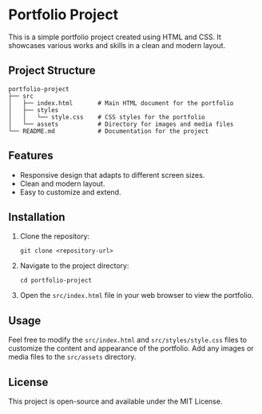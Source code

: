 # Portfolio Project

This is a simple portfolio project created using HTML and CSS. It showcases various works and skills in a clean and modern layout.

## Project Structure

```
portfolio-project
├── src
│   ├── index.html       # Main HTML document for the portfolio
│   ├── styles
│   │   └── style.css    # CSS styles for the portfolio
│   └── assets           # Directory for images and media files
└── README.md            # Documentation for the project
```

## Features

- Responsive design that adapts to different screen sizes.
- Clean and modern layout.
- Easy to customize and extend.

## Installation

1. Clone the repository:
   ```
   git clone <repository-url>
   ```

2. Navigate to the project directory:
   ```
   cd portfolio-project
   ```

3. Open the `src/index.html` file in your web browser to view the portfolio.

## Usage

Feel free to modify the `src/index.html` and `src/styles/style.css` files to customize the content and appearance of the portfolio. Add any images or media files to the `src/assets` directory.

## License

This project is open-source and available under the MIT License.